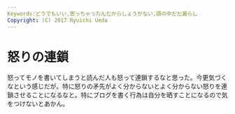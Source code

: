 ```yaml
---
Keywords:どうでもいい,思っちゃったんだからしょうがない,頭の中だだ漏らし
Copyright: (C) 2017 Ryuichi Ueda
---
```

# 怒りの連鎖
怒ってモノを書いてしまうと読んだ人も怒って連鎖するなと思った。今更気づくなという感じだが。特に怒りの矛先がよく分からないとよく分からない怒りを連鎖させることになるなと。特にブログを書く行為は自分を晒すことになるので気をつけないとあかん。
